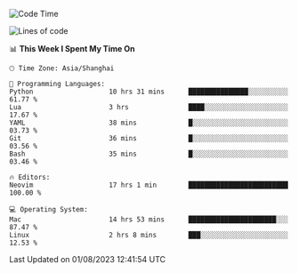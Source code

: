 <!--START_SECTION:waka-->
![Code Time](http://img.shields.io/badge/Code%20Time-1%2C475%20hrs%201%20min-blue)

![Lines of code](https://img.shields.io/badge/From%20Hello%20World%20I%27ve%20Written-272.3%20thousand%20lines%20of%20code-blue)

📊 **This Week I Spent My Time On** 

```text
🕑︎ Time Zone: Asia/Shanghai

💬 Programming Languages: 
Python                   10 hrs 31 mins      ███████████████░░░░░░░░░░   61.77 % 
Lua                      3 hrs               ████░░░░░░░░░░░░░░░░░░░░░   17.67 % 
YAML                     38 mins             █░░░░░░░░░░░░░░░░░░░░░░░░   03.73 % 
Git                      36 mins             █░░░░░░░░░░░░░░░░░░░░░░░░   03.56 % 
Bash                     35 mins             █░░░░░░░░░░░░░░░░░░░░░░░░   03.46 % 

🔥 Editors: 
Neovim                   17 hrs 1 min        █████████████████████████   100.00 % 

💻 Operating System: 
Mac                      14 hrs 53 mins      ██████████████████████░░░   87.47 % 
Linux                    2 hrs 8 mins        ███░░░░░░░░░░░░░░░░░░░░░░   12.53 % 
```


 Last Updated on 01/08/2023 12:41:54 UTC
<!--END_SECTION:waka-->

